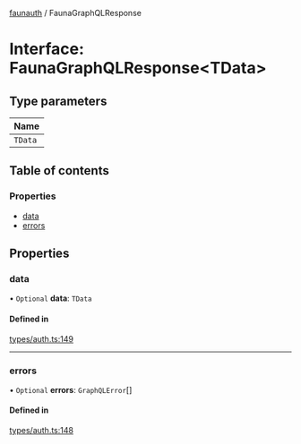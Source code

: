 [faunauth](../index.md) / FaunaGraphQLResponse

# Interface: FaunaGraphQLResponse<TData\>

## Type parameters

| Name |
| :------ |
| `TData` |

## Table of contents

### Properties

- [data](FaunaGraphQLResponse.md#data)
- [errors](FaunaGraphQLResponse.md#errors)

## Properties

### data

• `Optional` **data**: `TData`

#### Defined in

[types/auth.ts:149](https://github.com/alexnitta/faunauth/blob/0b7b1e9/src/types/auth.ts#L149)

___

### errors

• `Optional` **errors**: `GraphQLError`[]

#### Defined in

[types/auth.ts:148](https://github.com/alexnitta/faunauth/blob/0b7b1e9/src/types/auth.ts#L148)
